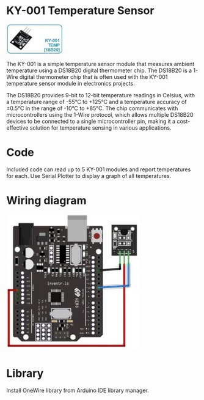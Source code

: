 # KY-001 Temperature Sensor

<img src="KY-001_TemperatureSensor.jpg">

The KY-001 is a simple temperature sensor module that measures ambient temperature using a DS18B20 digital thermometer chip.  The DS18B20 is a 1-Wire digital thermometer chip that is often used with the KY-001 temperature sensor module in electronics projects.

The DS18B20 provides 9-bit to 12-bit temperature readings in Celsius, with a temperature range of -55°C to +125°C and a temperature accuracy of ±0.5°C in the range of -10°C to +85°C.  The chip communicates with microcontrollers using the 1-Wire protocol, which allows multiple DS18B20 devices to be connected to a single microcontroller pin, making it a cost-effective solution for temperature sensing in various applications.

# Code
Included code can read up to 5 KY-001 modules and report temperatures for each.  Use Serial Plotter to display a graph of all temperatures.

# Wiring diagram
<img src="KY-001_TemperatureSensorWiring.jpg" width="350">

# Library
Install OneWire library from Arduino IDE library manager.
